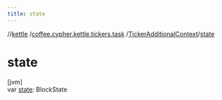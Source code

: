 ```yaml
---
title: state
---
```

//[kettle](../../../index.html)
/[coffee.cypher.kettle.tickers.task](../index.html)
/[TickerAdditionalContext](index.html)/[state](state.html)

# state

[jvm]\
var [state](state.html): BlockState




